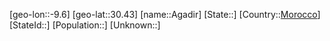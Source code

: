 ﻿---
location: [30.43,-9.6]
type: City
tags:
- geo/City


SpocWebEntityId: 28678
isDeleted: false
confidential: public

---
[geo-lon::-9.6]
[geo-lat::30.43]
[name::Agadir]
[State::]
[Country::[Morocco](geo/Continent/Africa/Morocco.md)]
[StateId::]
[Population::]
[Unknown::]

